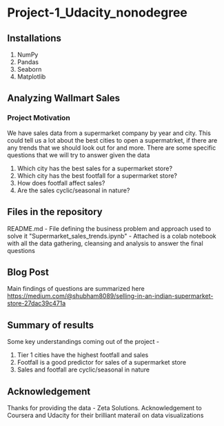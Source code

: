 # Project-1_Udacity_nonodegree

## Installations
1. NumPy
2. Pandas
3. Seaborn
4. Matplotlib

## Analyzing Wallmart Sales

### Project Motivation
 We have sales data from a supermarket company by year and city. This could tell us a lot about the best cities to open a supermatrket, if there are any trends that we should look out for and more. There are some specific questions that we will try to answer given the data
 
1. Which city has the best sales for a supermarket store?
2. Which city has the best footfall for a supermarket store?
3. How does footfall affect sales?
4. Are the sales cyclic/seasonal in nature?

## Files in the repository
README.md - File defining the business problem and approach used to solve it
"Supermarket_sales_trends.ipynb" - Attached is a colab notebook with all the data gathering, cleansing and analysis to answer the final questions


## Blog Post
Main findings of questions are summarized here https://medium.com/@shubham8089/selling-in-an-indian-supermarket-store-27dac39c471a

## Summary of results
Some key understandings coming out of the project -
1. Tier 1 cities have the highest footfall and sales
2. Footfall is a good predictor for sales of a supermarket store
3. Sales and footfall are cyclic/seasonal in nature

## Acknowledgement 
Thanks for providing the data - Zeta Solutions. Acknowledgement to Coursera and Udacity for their brilliant materail on data visualizations
